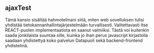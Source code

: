 ## ajaxTest

Tämä kansio sisältää hahmotelmani siitä, miten web sovelluksen tulisi yhdistää tietokannanhallintajärjestelmään
turvallisesti. Valitettavasti itse REACT-puolen implementaatiota en saanut valmiiksi. Tästä voi kuitenkin
saada jonkilaista suuntaa sille, kuinka jo ihan perus javascript kirjastolla saadaan yhdistettyä
koko palvelun Datapuoli sekä backend-frontend yhdistelmä.